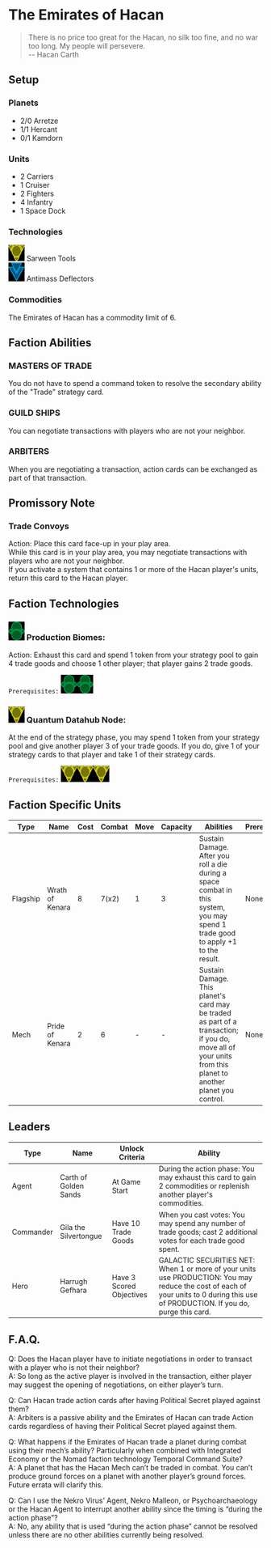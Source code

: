 # The Emirates of Hacan
> There is no price too great for the Hacan, no silk too fine, and no war too long. My people will persevere.  
-- Hacan Carth

## Setup
### Planets
* 2/0 Arretze
* 1/1 Hercant
* 0/1 Kamdorn

### Units
* 2 Carriers
* 1 Cruiser
* 2 Fighters
* 4 Infantry
* 1 Space Dock

### Technologies
![Yellow Tech](../images/tech_yellow_small.bmp) Sarween Tools  
![Blue Tech](../images/tech_blue_small.bmp) Antimass Deflectors  

### Commodities
The Emirates of Hacan has a commodity limit of 6.

## Faction Abilities
### MASTERS OF TRADE  
You do not have to spend a command token to resolve the secondary ability of the "Trade" strategy card.

### GUILD SHIPS  
You can negotiate transactions with players who are not your neighbor.

### ARBITERS  
When you are negotiating a transaction, action cards can be exchanged as part of that transaction.

## Promissory Note
### Trade Convoys  
Action: Place this card face-up in your play area.  
While this card is in your play area, you may negotiate transactions with players who are not your neighbor.   
If you activate a system that contains 1 or more of the Hacan player's units, return this card to the Hacan player.

## Faction Technologies
### ![Green Tech](../images/tech_green_small.bmp) Production Biomes:  
Action: Exhaust this card and spend 1 token from your strategy pool to gain 4 trade goods and choose 1 other player; that player gains 2 trade goods.

`Prerequisites:` ![Green Tech](../images/tech_green_small.bmp)![Green Tech](../images/tech_green_small.bmp)

### ![Yellow Tech](../images/tech_yellow_small.bmp) Quantum Datahub Node:  
At the end of the strategy phase, you may spend 1 token from your strategy pool and give another player 3 of your trade goods.  If you do, give 1 of your strategy cards to that player and take 1 of their strategy cards.

`Prerequisites:` ![Yellow Tech](../images/tech_yellow_small.bmp)![Yellow Tech](../images/tech_yellow_small.bmp)![Yellow Tech](../images/tech_yellow_small.bmp)

## Faction Specific Units
|Type|Name|Cost|Combat|Move|Capacity|Abilities|Prerequisites|
|-|-|-|-|-|-|-|-|
|Flagship|Wrath of Kenara|8|7(x2)|1|3|Sustain Damage. After you roll a die during a space combat in this system, you may spend 1 trade good to apply +1 to the result.|None|
|Mech|Pride of Kenara|2|6|-|-|Sustain Damage. This planet's card may be traded as part of a transaction; if you do, move all of your units from this planet to another planet you control.|None|

## Leaders

|Type|Name|Unlock Criteria|Ability|
|-|-|-|-|
|Agent|Carth of Golden Sands|At Game Start|During the action phase: You may exhaust this card to gain 2 commodities or replenish another player's commodities.|
|Commander|Gila the Silvertongue|Have 10 Trade Goods|When you cast votes: You may spend any number of trade goods; cast 2 additional votes for each trade good spent. |
|Hero|Harrugh Gefhara|Have 3 Scored Objectives|GALACTIC SECURITIES NET: When 1 or more of your units use PRODUCTION: You may reduce the cost of each of your units to 0 during this use of PRODUCTION. If you do, purge this card.|

## F.A.Q.
Q: Does the Hacan player have to initiate negotiations in order to transact with a player who is not their neighbor?  
A: So long as the active player is involved in the transaction, either player may suggest the opening of negotiations, on either player’s turn.

Q: Can Hacan trade action cards after having Political Secret played against them?  
A: Arbiters is a passive ability and the Emirates of Hacan can trade Action cards regardless of having their Political Secret played against them.

Q: What happens if the Emirates of Hacan trade a planet during combat using their mech’s ability? Particularly when combined with Integrated Economy or the Nomad faction technology Temporal Command Suite?  
A: A planet that has the Hacan Mech can’t be traded in combat. You can’t produce ground forces on a planet with another player’s ground forces. Future errata will clarify this.

Q: Can I use the Nekro Virus’ Agent, Nekro Malleon, or Psychoarchaeology or the Hacan Agent to interrupt another ability since the timing is “during the action phase”?  
A: No, any ability that is used “during the action phase” cannot be resolved unless there are no other abilities currently being resolved. 
